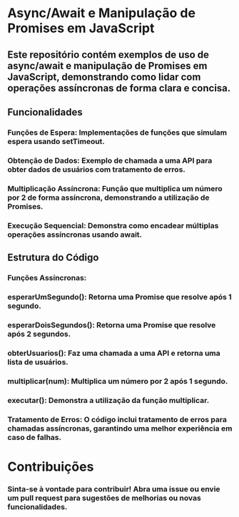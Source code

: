 # Async/Await e Manipulação de Promises em JavaScript
## Este repositório contém exemplos de uso de async/await e manipulação de Promises em JavaScript, demonstrando como lidar com operações assíncronas de forma clara e concisa.

## Funcionalidades
### Funções de Espera: Implementações de funções que simulam espera usando setTimeout.
### Obtenção de Dados: Exemplo de chamada a uma API para obter dados de usuários com tratamento de erros.
### Multiplicação Assíncrona: Função que multiplica um número por 2 de forma assíncrona, demonstrando a utilização de Promises.
### Execução Sequencial: Demonstra como encadear múltiplas operações assíncronas usando await.
## Estrutura do Código
### Funções Assíncronas:

### esperarUmSegundo(): Retorna uma Promise que resolve após 1 segundo.
### esperarDoisSegundos(): Retorna uma Promise que resolve após 2 segundos.
### obterUsuarios(): Faz uma chamada a uma API e retorna uma lista de usuários.
### multiplicar(num): Multiplica um número por 2 após 1 segundo.
### executar(): Demonstra a utilização da função multiplicar.
### Tratamento de Erros: O código inclui tratamento de erros para chamadas assíncronas, garantindo uma melhor experiência em caso de falhas.

# Contribuições
### Sinta-se à vontade para contribuir! Abra uma issue ou envie um pull request para sugestões de melhorias ou novas funcionalidades.



